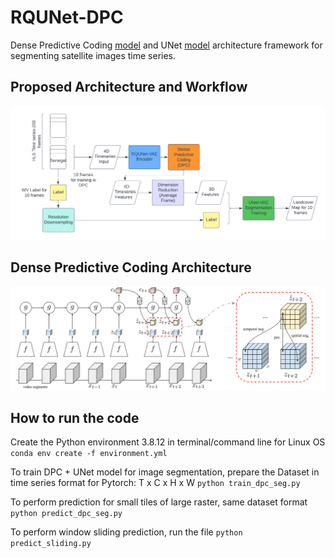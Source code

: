 # RQUNet-DPC
 
Dense Predictive Coding [model](https://github.com/TengdaHan/DPC) and UNet [model](https://github.com/jaxony/unet-pytorch) architecture framework for segmenting satellite images time series.<br>

## Proposed Architecture and Workflow
![Model Architecture](DPC_Flowchart.png) <br>

## Dense Predictive Coding Architecture
![Dense Predictive Coding](models/asset/arch.png) <br>

## How to run the code
Create the Python environment 3.8.12 in terminal/command line for Linux OS
```conda env create -f environment.yml```

To train DPC + UNet model for image segmentation, prepare the Dataset in time series format for Pytorch: T x C x H x W
```python train_dpc_seg.py```

To perform prediction for small tiles of large raster, same dataset format
```python predict_dpc_seg.py```

To perform window sliding prediction, run the file
```python predict_sliding.py```





